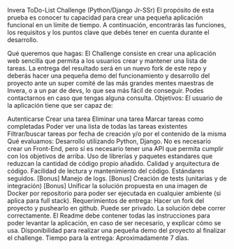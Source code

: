 Invera ToDo-List Challenge (Python/Django Jr-SSr)
El propósito de esta prueba es conocer tu capacidad para crear una pequeña aplicación funcional en un límite de tiempo. A continuación, encontrarás las funciones, los requisitos y los puntos clave que debés tener en cuenta durante el desarrollo.

Qué queremos que hagas:
El Challenge consiste en crear una aplicación web sencilla que permita a los usuarios crear y mantener una lista de tareas.
La entrega del resultado será en un nuevo fork de este repo y deberás hacer una pequeña demo del funcionamiento y desarrollo del proyecto ante un super comité de las más grandes mentes maestras de Invera, o a un par de devs, lo que sea más fácil de conseguir.
Podes contactarnos en caso que tengas alguna consulta.
Objetivos:
El usuario de la aplicación tiene que ser capaz de:

Autenticarse
Crear una tarea
Eliminar una tarea
Marcar tareas como completadas
Poder ver una lista de todas las tareas existentes
Filtrar/buscar tareas por fecha de creación y/o por el contenido de la misma
Qué evaluamos:
Desarrollo utilizando Python, Django. No es necesario crear un Front-End, pero sí es necesario tener una API que permita cumplir con los objetivos de arriba.
Uso de librerías y paquetes estandares que reduzcan la cantidad de código propio añadido.
Calidad y arquitectura de código. Facilidad de lectura y mantenimiento del código. Estándares seguidos.
[Bonus] Manejo de logs.
[Bonus] Creación de tests (unitarias y de integración)
[Bonus] Unificar la solución propuesta en una imagen de Docker por repositorio para poder ser ejecutada en cualquier ambiente (si aplica para full stack).
Requerimientos de entrega:
Hacer un fork del proyecto y pushearlo en github. Puede ser privado.
La solución debe correr correctamente.
El Readme debe contener todas las instrucciones para poder levantar la aplicación, en caso de ser necesario, y explicar cómo se usa.
Disponibilidad para realizar una pequeña demo del proyecto al finalizar el challenge.
Tiempo para la entrega: Aproximadamente 7 días.
